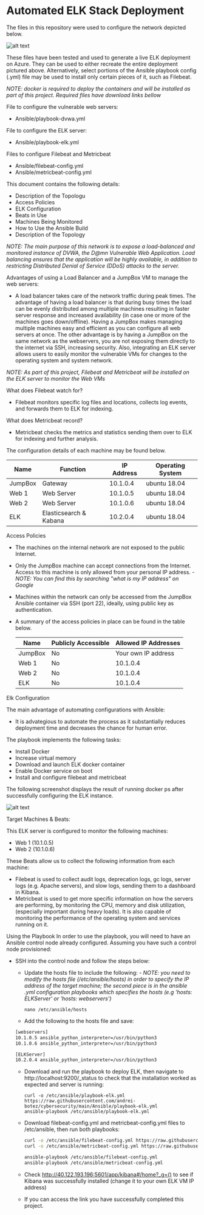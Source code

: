 Automated ELK Stack Deployment
=======

The files in this repository were used to configure the network depicted below.

![alt text](https://github.com/andrei-botez/cybersecurity/blob/main/Images/Network_Topology_ELK_readme.png "Visual Networking Diagram")

These files have been tested and used to generate a live ELK deployment on Azure. They can be used to either recreate the entire deployment pictured above. Alternatively, select portions of the Ansible playbook config (.yml) file may be used to install only certain pieces of it, such as Filebeat.

*NOTE: docker is required to deploy the containers and will be installed as part of this project. Required files have download links bellow*

File to configure the vulnerable web servers:
  - Ansible/playbook-dvwa.yml

File to configure the ELK server:
  - Ansible/playbook-elk.yml

Files to configure Filebeat and Metricbeat
  - Ansible/filebeat-config.yml
  - Ansible/metricbeat-config.yml

This document contains the following details:
  - Description of the Topologu
  - Access Policies
  - ELK Configuration
  - Beats in Use
  - Machines Being Monitored
  - How to Use the Ansible Build
  - Description of the Topology

*NOTE: The main purpose of this network is to expose a load-balanced and monitored instance of DVWA, the D@mn Vulnerable Web Application. Load balancing ensures that the application will be highly available, in addition to restricting Distributed Denial of Service (DDoS) attacks to the server.*


Advantages of using a Load Balancer and a JumpBox VM to manage the web servers:
  - A load balancer takes care of the network traffic during peak times. The advantage of having a load balancer is that during busy times the load can be evenly distributed among multiple machines resulting in faster server response and increased availability (in case one or more of the machines goes down/offline). Having a JumpBox makes managing multiple machines easy and efficient as you can configure all web servers at once. The other advantage is by having a JumpBox on the same network as the webservers, you are not exposing them directly to the internet via SSH, increasing security.
Also, integrating an ELK server allows users to easily monitor the vulnerable VMs for changes to the operating system and system network.

*NOTE: As part of this project, Filebeat and Metricbeat will be installed on the ELK server to monitor the Web VMs*

What does Filebeat watch for?
  - Filebeat monitors specific log files and locations, collects log events, and forwards them to ELK for indexing.

What does Metricbeat record?
  - Metricbeat checks the metrics and statistics sending them over to ELK for indexing and further analysis.

  The configuration details of each machine may be found below.

  | Name    | Function               | IP Address | Operating System |
  |---------|------------------------|------------|------------------|
  | JumpBox | Gateway                | 10.1.0.4   | ubuntu 18.04     |
  | Web 1   | Web Server             | 10.1.0.5   | ubuntu 18.04     |
  | Web 2   | Web Server             | 10.1.0.6   | ubuntu 18.04     |
  | ELK     | Elasticsearch & Kabana | 10.2.0.4   | ubuntu 18.04     |


Access Policies
  - The machines on the internal network are not exposed to the public Internet.
  - Only the JumpBox machine can accept connections from the Internet. Access to this machine is only allowed from your personal IP address. 
    *- NOTE: You can find this by searching "what is my IP address" on Google*

  - Machines within the network can only be accessed from the JumpBox Ansible container via SSH (port 22), ideally, using public key as authentication.

  - A summary of the access policies in place can be found in the table below.

    | Name    | Publicly Accessible | Allowed IP Addresses |
    |---------|---------------------|----------------------|
    | JumpBox | No                  | Your own IP address  |
    | Web 1   | No                  | 10.1.0.4             |
    | Web 2   | No                  | 10.1.0.4             |
    | ELK     | No                  | 10.1.0.4             |



Elk Configuration

The main advantage of automating configurations with Ansible:
  - It is advategious to automate the process as it substantially reduces deployment time and decreases the chance for human error.


The playbook implements the following tasks:
  - Install Docker
  - Increase virtual memory
  - Download and launch ELK docker container
  - Enable Docker service on boot
  - Install and configure filebeat and metricbeat


The following screenshot displays the result of running docker ps after successfully configuring the ELK instance.

![alt text](https://github.com/andrei-botez/cybersecurity/blob/main/Images/docker_ps_output.png "Docker output")


Target Machines & Beats:

This ELK server is configured to monitor the following machines:
  - Web 1 (10.1.0.5)
  - Web 2 (10.1.0.6)


These Beats allow us to collect the following information from each machine: 
  - Filebeat is used to collect audit logs, deprecation logs, gc logs, server logs (e.g. Apache servers), and slow logs, sending them to a dashboard in Kibana.
  - Metricbeat is used to get more specific information on how the servers are performing, by monitoring the CPU, memory and disk utilization, (especially important during heavy loads). It is also capable of monitoring the performance of the operating system and services running on it.


Using the Playbook
In order to use the playbook, you will need to have an Ansible control node already configured. Assuming you have such a control node provisioned:

  - SSH into the control node and follow the steps below:
    
    - Update the hosts file to include the following:
     *- NOTE: you need to modify the hosts file (/etc/ansible/hosts) in order to specify the IP address of the target machine; the second piece is in the ansible .yml configuration playbooks which specifies the hosts (e.g 'hosts: ELKServer' or 'hosts: webservers')*
      ```
      nano /etc/ansible/hosts
      ```
    - Add the following to the hosts file and save:
  
    ```bash
    [webservers]
    10.1.0.5 ansible_python_interpreter=/usr/bin/python3
    10.1.0.6 ansible_python_interpreter=/usr/bin/python3

    [ELKServer]
    10.2.0.4 ansible_python_interpreter=/usr/bin/python3
    ```

    - Download and run the playbook to deploy ELK, then navigate to http://localhost:9200/_status to check that the installation worked as expected and server is running:
      ```
      curl -o /etc/ansible/playbook-elk.yml https://raw.githubusercontent.com/andrei-botez/cybersecurity/main/Ansible/playbook-elk.yml
      ansible-playbook /etc/ansible/playbook-elk.yml
      ```
    
    - Download filebeat-config.yml and metricbeat-config.yml files to /etc/ansible, then run both playbooks:
      ```bash
      curl -o /etc/ansible/filebeat-config.yml https://raw.githubusercontent.com/andrei-botez/cybersecurity/main/Ansible/filebeat-config.yml
      curl -o /etc/ansible/metricbeat-config.yml https://raw.githubusercontent.com/andrei-botez/cybersecurity/main/Ansible/metricbeat-config.yml
      
      ansible-playbook /etc/ansible/filebeat-config.yml
      ansible-playbook /etc/ansible/metricbeat-config.yml
      ```
    - Check http://40.122.193.196:5601/app/kibana#/home?_g=() to see if Kibana was successfully installed (change it to your own ELK VM IP address)
    
    - If you can access the link you have successfully completed this project.
